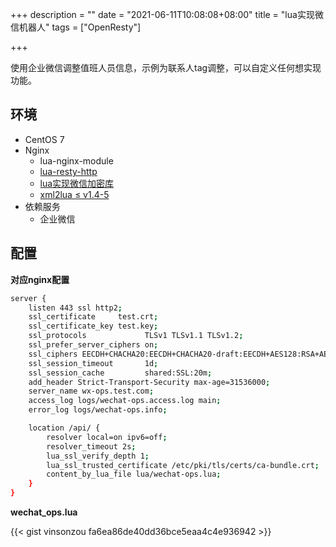 +++
description = ""
date = "2021-06-11T10:08:08+08:00"
title = "lua实现微信机器人"
tags = ["OpenResty"]

+++

使用企业微信调整值班人员信息，示例为联系人tag调整，可以自定义任何想实现功能。

## 环境

- CentOS 7
- Nginx
    - lua-nginx-module
    - [lua-resty-http](https://github.com/ledgetech/lua-resty-http)
    - [lua实现微信加密库](https://github.com/vinsonzou/WXBizMsgCrypt)
    - [xml2lua ≤ v1.4-5](https://github.com/manoelcampos/xml2lua)
- 依赖服务
    - 企业微信

## 配置

**对应nginx配置**

```sh
server {
    listen 443 ssl http2;
    ssl_certificate     test.crt;
    ssl_certificate_key test.key;
    ssl_protocols             TLSv1 TLSv1.1 TLSv1.2;
    ssl_prefer_server_ciphers on;
    ssl_ciphers EECDH+CHACHA20:EECDH+CHACHA20-draft:EECDH+AES128:RSA+AES128:EECDH+AES256:RSA+AES256:EECDH+3DES:RSA+3DES:!MD5;
    ssl_session_timeout       1d;
    ssl_session_cache         shared:SSL:20m;
    add_header Strict-Transport-Security max-age=31536000;
    server_name wx-ops.test.com;
    access_log logs/wechat-ops.access.log main;
    error_log logs/wechat-ops.info;

    location /api/ {
        resolver local=on ipv6=off;
        resolver_timeout 2s;
        lua_ssl_verify_depth 1;
        lua_ssl_trusted_certificate /etc/pki/tls/certs/ca-bundle.crt;
        content_by_lua_file lua/wechat-ops.lua;
    }
}
```

**wechat_ops.lua**

{{< gist vinsonzou fa6ea86de40dd36bce5eaa4c4e936942 >}}
